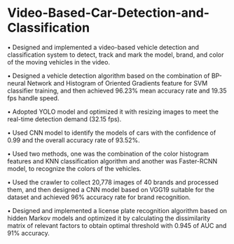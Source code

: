 # Video-Based-Car-Detection-and-Classification

•	Designed and implemented a video-based vehicle detection and classification system to detect, track and mark the model, brand, and color of the moving vehicles in the video.

•	Designed a vehicle detection algorithm based on the combination of BP-neural Network and Histogram of Oriented Gradients feature for SVM classifier training, and then achieved 96.23% mean accuracy rate and 19.35 fps handle speed.

•	Adopted YOLO model and optimized it with resizing images to meet the real-time detection demand (32.15 fps).

•	Used CNN model to identify the models of cars with the confidence of 0.99 and the overall accuracy rate of 93.52%.

•	Used two methods, one was the combination of the color histogram features and KNN classification algorithm and another was Faster-RCNN model, to recognize the colors of the vehicles.

•	Used the crawler to collect 20,778 images of 40 brands and processed them, and then designed a CNN model based on VGG19 suitable for the dataset and achieved 96% accuracy rate for brand recognition.

•	Designed and implemented a license plate recognition algorithm based on hidden Markov models and optimized it by calculating the dissimilarity matrix of relevant factors to obtain optimal threshold with 0.945 of AUC and 91% accuracy.
